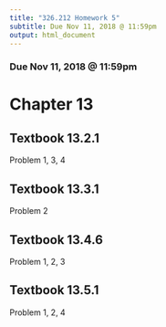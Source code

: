 ```yaml
---
title: "326.212 Homework 5"
subtitle: Due Nov 11, 2018 @ 11:59pm
output: html_document
---
```


### Due Nov 11, 2018 @ 11:59pm

# Chapter 13

## Textbook 13.2.1

Problem	1, 3, 4

## Textbook 13.3.1

Problem	2

## Textbook 13.4.6

Problem 1, 2, 3

## Textbook 13.5.1

Problem 1, 2, 4


